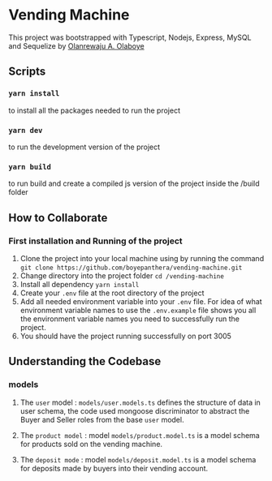 # Vending Machine

This project was bootstrapped with Typescript, Nodejs, Express, MySQL and Sequelize by [Olanrewaju A. Olaboye](https://www.github.com/boyepanthera)

## Scripts

### `yarn install`

to install all the packages needed to run the project

### `yarn dev`

to run the development version of the project

### `yarn build`

to run build and create a compiled js version of the project inside the /build folder

## How to Collaborate

### First installation and Running of the project

1. Clone the project into your local machine using by running the command `git clone https://github.com/boyepanthera/vending-machine.git`
2. Change directory into the project folder `cd /vending-machine`
3. Install all dependency `yarn install`
4. Create your `.env` file at the root directory of the project
5. Add all needed environment variable into your `.env` file. For idea of what environment variable names to use the `.env.example` file shows you all the environment variable names you need to successfully run the project.
6. You should have the project running successfully on port 3005

## Understanding the Codebase

### models

1. The `user` model : `models/user.models.ts` defines the structure of data in user schema, the code used mongoose discriminator to abstract the Buyer and Seller roles from the base `user` model.

2. The `product model` : model `models/product.model.ts` is a model schema for products sold on the vending machine.

3. The `deposit mode` : model `models/deposit.model.ts` is a model schema for deposits made by buyers into their vending account.

